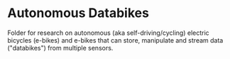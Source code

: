 # Autonomous Databikes

Folder for research on autonomous (aka self-driving/cycling) electric bicycles (e-bikes) and e-bikes that can store, manipulate and stream data ("databikes") from multiple sensors.
